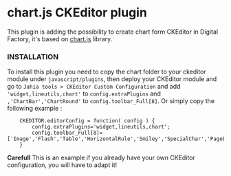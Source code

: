# chart.js CKEditor plugin

This plugin is adding the possibility to create chart form CKEditor in Digital Factory, it's based on [chart.js](http://www.chartjs.org) library.

### INSTALLATION

To install this plugin you need to copy the chart folder to your ckeditor module under `javascript/plugins`,
 then deploy your CKEditor module and go to `Jahia tools > CKEditor Custom Configuration`
 and add `'widget,lineutils,chart'` to `config.extraPlugins` and `,'ChartBar','ChartRound'` to `config.toolbar_Full[8]`.
 Or simply copy the following example :

```
    CKEDITOR.editorConfig = function( config ) {
        config.extraPlugins='widget,lineutils,chart';
        config.toolbar_Full[8]=['Image','Flash','Table','HorizontalRule','Smiley','SpecialChar','PageBreak','ChartBar','ChartRound'];
    }
```

**Carefull**
This is an example if you already have your own CKEditor configuration, you will have to adapt it!